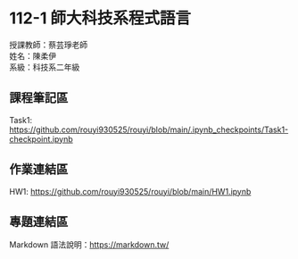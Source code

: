 # 112-1 師大科技系程式語言

授課教師：蔡芸琤老師  
姓名：陳柔伊  
系級：科技系二年級  

## 課程筆記區
Task1: https://github.com/rouyi930525/rouyi/blob/main/.ipynb_checkpoints/Task1-checkpoint.ipynb
## 作業連結區
HW1: https://github.com/rouyi930525/rouyi/blob/main/HW1.ipynb

## 專題連結區
Markdown 語法說明：https://markdown.tw/  
